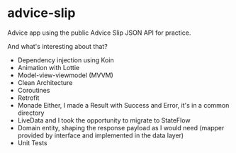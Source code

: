 # advice-slip

Advice app using the public Advice Slip JSON API for practice.

And what's interesting about that?

- Dependency injection using Koin
- Animation with Lottie
- Model-view-viewmodel (MVVM)
- Clean Architecture
- Coroutines
- Retrofit
- Monade Either, I made a Result with Success and Error, it's in a common directory
- LiveData and I took the opportunity to migrate to StateFlow
- Domain entity, shaping the response payload as I would need (mapper provided by interface and
  implemented in the data layer)
- Unit Tests

[comment]: <> (- Update improving the use case, I created a UseCase Interface so that it is necessary to implement the contract, thus injecting with qualifier and my viewmodel not knowing the implementation)

